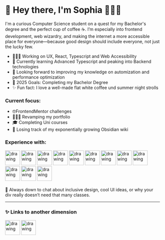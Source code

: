 # 🌈 Hey there, I'm Sophia 👋💃🏼
I'm a curious Computer Science student on a quest for my Bachelor's degree and the perfect cup of coffee ☕. I’m especially into frontend development, web wizardry, and making the internet a more accessible place for everyone—because good design should include everyone, not just the lucky few.

- 👩🏼‍💻 Working on UX, React, Typescript and Web Accessibility
- 🧠 Currently learning Advanced Typescript and peaking into Backend technologies
- 👀 Looking forward to improving my knowledge on automization and performance optimization
- 🥅 2025 Goals: Completing my Bachelor Degree
- ✨ Fun fact: I love a well-made flat white coffee und summer night strolls

### Current focus:

- 🤓FrontendMentor challenges
- 👩🏼‍💻 Revamping my portfolio
- 🎓 Completing Uni courses
- 🔮 Losing track of my exponentially growing Obsidian wiki

### Experience with:
<img src="https://github.com/user-attachments/assets/ec56b5e1-2a4c-40fb-a080-7d521882d0a1" alt="drawing" width="48"/>
<img src="https://github.com/user-attachments/assets/4624a41b-fad0-496f-9149-aa19170f2d76" alt="drawing" width="48"/>
<img src="https://github.com/user-attachments/assets/0d3b928b-348f-4ee8-8b00-6c00aef69f6a" alt="drawing" width="48"/>
<img src="https://github.com/user-attachments/assets/0b876f6a-60c1-4cac-9ede-1d17cac478e3" alt="drawing" width="48"/>
<img src="https://github.com/user-attachments/assets/2f93796c-a020-40bc-9343-572964785afd" alt="drawing" width="48"/>
<img src="https://github.com/user-attachments/assets/87a3a5c7-1b8c-43b0-b9ef-64166e5fd848" alt="drawing" width="48"/>
<img src="https://github.com/user-attachments/assets/3d0f5fa7-34e8-408f-a930-cd1c1c604e31" alt="drawing" width="48"/>
<img src="https://github.com/user-attachments/assets/b77b031a-679b-4a8a-834d-052222eb55be" alt="drawing" width="48"/>
<img src="https://github.com/user-attachments/assets/d60fd038-dda2-439c-94a6-09edd415353a" alt="drawing" width="48"/>
<img src="https://github.com/user-attachments/assets/3fb4d17a-34dd-466a-9f4a-e69d93fb746a" alt="drawing" width="48"/>
<img src="https://github.com/user-attachments/assets/4fc3a3a5-8051-4ceb-bdbe-4028694b5e4f" alt="drawing" width="48"/>
<img src="https://github.com/user-attachments/assets/9a1fe7a9-9b04-4e84-a105-fed5670bd665" alt="drawing" width="48"/>

<br>
<br>
💬 Always down to chat about inclusive design, cool UI ideas, or why your div really doesn’t need that many classes.

---

### ✨ Links to another dimension
<a href="https://github.com/user-attachments/assets/e53f9b8d-4638-4f2b-906c-b169b620e45e"><img src="https://github.com/user-attachments/assets/e53f9b8d-4638-4f2b-906c-b169b620e45e" alt="drawing" width="48"/></a>
<a href="https://cozy-habit.github.io/"><img src="https://github.com/user-attachments/assets/4c85283e-4775-494c-9884-e49ff6fc0098" alt="drawing" width="48"/></a>


<!--
**Cozy-Habit/Cozy-Habit** is a ✨ _special_ ✨ repository because its `README.md` (this file) appears on your GitHub profile.

Here are some ideas to get you started:

- 🔭 I’m currently working on ...
- 🌱 I’m currently learning ...
- 👯 I’m looking to collaborate on ...
- 🤔 I’m looking for help with ...
- 💬 Ask me about ...
- 📫 How to reach me: ...
- 😄 Pronouns: ...
- ⚡ Fun fact: ...
-->
